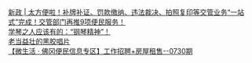   
[新政 |  太方便啦！补牌补证、罚款缴纳、违法裁决、拍照复印等交管业务“一站式”完成！交管部门再推9项便民服务！](http://www.dianyue.me/archives/123/ht74c8bpl32uk070/)  
[学琴之人应该有的：“钢琴精神”！](http://www.dianyue.me/archives/272/d6p0gki8drh9rbm4/)  
[老当益壮的黑胶唱片](http://www.dianyue.me/archives/795/hsjcq7rn4r4l4mc2/)  
[【微生活 · 佛冈便民信息专区】工作招聘+房屋租售--0730期](http://www.dianyue.me/archives/914/qu99fi05p3m8pr5q/)